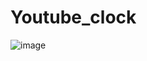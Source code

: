 # Youtube_clock
![image](https://user-images.githubusercontent.com/33534455/61812846-8dca6d00-ae6e-11e9-869b-0e64340e49b3.png)

